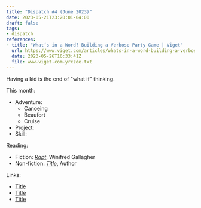 ```yaml
---
title: "Dispatch #4 (June 2023)"
date: 2023-05-21T23:20:01-04:00
draft: false
tags:
- dispatch
references:
- title: "What’s in a Word? Building a Verbose Party Game | Viget"
  url: https://www.viget.com/articles/whats-in-a-word-building-a-verbose-party-game/
  date: 2023-05-26T16:33:41Z
  file: www-viget-com-yrczde.txt
---
```


Having a kid is the end of "what if" thinking.

<!--more-->

This month:

* Adventure:
  * Canoeing
  * Beaufort
  * Cruise
* Project:
* Skill:

Reading:

* Fiction: [_Rapt_][1], Winifred Gallagher
* Non-fiction: [_Title_][2], Author

[1]: https://bookshop.org/p/books/rapt-attention-and-the-focused-life-winifred-gallagher/7485226?ean=9780143116905
[2]: https://bookshop.org/

Links:

* [Title][3]
* [Title][4]
* [Title][5]

[3]: https://example.com/
[4]: https://example.com/
[5]: https://example.com/
